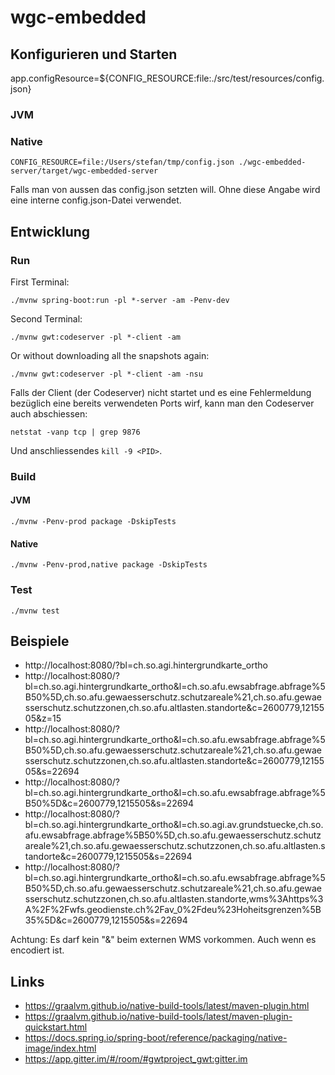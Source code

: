 # wgc-embedded

## Konfigurieren und Starten



app.configResource=${CONFIG_RESOURCE:file:./src/test/resources/config.json}


### JVM

### Native

```
CONFIG_RESOURCE=file:/Users/stefan/tmp/config.json ./wgc-embedded-server/target/wgc-embedded-server
```
Falls man von aussen das config.json setzten will. Ohne diese Angabe wird eine interne config.json-Datei verwendet.



## Entwicklung

### Run 

First Terminal:
```
./mvnw spring-boot:run -pl *-server -am -Penv-dev 
```

Second Terminal:
```
./mvnw gwt:codeserver -pl *-client -am
```

Or without downloading all the snapshots again:
```
./mvnw gwt:codeserver -pl *-client -am -nsu 
```

Falls der Client (der Codeserver) nicht startet und es eine Fehlermeldung bezüglich eine bereits verwendeten Ports wirf, kann man den Codeserver auch abschiessen:

```
netstat -vanp tcp | grep 9876
```

Und anschliessendes `kill -9 <PID>`.

### Build

#### JVM

```
./mvnw -Penv-prod package -DskipTests
```

#### Native

```
./mvnw -Penv-prod,native package -DskipTests
```


### Test

```
./mvnw test
```

## Beispiele

- http://localhost:8080/?bl=ch.so.agi.hintergrundkarte_ortho
- http://localhost:8080/?bl=ch.so.agi.hintergrundkarte_ortho&l=ch.so.afu.ewsabfrage.abfrage%5B50%5D,ch.so.afu.gewaesserschutz.schutzareale%21,ch.so.afu.gewaesserschutz.schutzzonen,ch.so.afu.altlasten.standorte&c=2600779,1215505&z=15
- http://localhost:8080/?bl=ch.so.agi.hintergrundkarte_ortho&l=ch.so.afu.ewsabfrage.abfrage%5B50%5D,ch.so.afu.gewaesserschutz.schutzareale%21,ch.so.afu.gewaesserschutz.schutzzonen,ch.so.afu.altlasten.standorte&c=2600779,1215505&s=22694
- http://localhost:8080/?bl=ch.so.agi.hintergrundkarte_ortho&l=ch.so.afu.ewsabfrage.abfrage%5B50%5D&c=2600779,1215505&s=22694
- http://localhost:8080/?bl=ch.so.agi.hintergrundkarte_ortho&l=ch.so.agi.av.grundstuecke,ch.so.afu.ewsabfrage.abfrage%5B50%5D,ch.so.afu.gewaesserschutz.schutzareale%21,ch.so.afu.gewaesserschutz.schutzzonen,ch.so.afu.altlasten.standorte&c=2600779,1215505&s=22694 
- http://localhost:8080/?bl=ch.so.agi.hintergrundkarte_ortho&l=ch.so.afu.ewsabfrage.abfrage%5B50%5D,ch.so.afu.gewaesserschutz.schutzareale%21,ch.so.afu.gewaesserschutz.schutzzonen,ch.so.afu.altlasten.standorte,wms%3Ahttps%3A%2F%2Fwfs.geodienste.ch%2Fav_0%2Fdeu%23Hoheitsgrenzen%5B35%5D&c=2600779,1215505&s=22694

Achtung: Es darf kein "&" beim externen WMS vorkommen. Auch wenn es encodiert ist.

## Links

- https://graalvm.github.io/native-build-tools/latest/maven-plugin.html
- https://graalvm.github.io/native-build-tools/latest/maven-plugin-quickstart.html
- https://docs.spring.io/spring-boot/reference/packaging/native-image/index.html
- https://app.gitter.im/#/room/#gwtproject_gwt:gitter.im